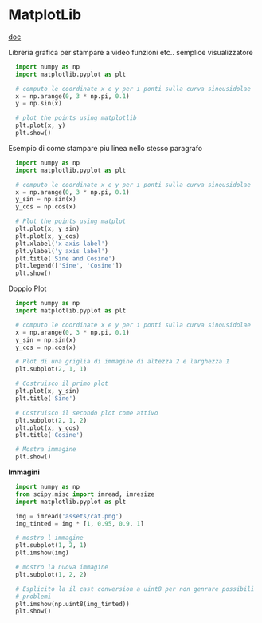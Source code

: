 # MatplotLib

[doc](https://matplotlib.org/api/pyplot_api.html#matplotlib.pyplot.plot)

Libreria grafica per stampare a video funzioni etc.. semplice visualizzatore

```python
  import numpy as np
  import matplotlib.pyplot as plt

  # computo le coordinate x e y per i ponti sulla curva sinousidolae
  x = np.arange(0, 3 * np.pi, 0.1)
  y = np.sin(x)

  # plot the points using matplotlib
  plt.plot(x, y)
  plt.show()
```

Esempio di come stampare piu linea nello stesso paragrafo

```python
  import numpy as np
  import matplotlib.pyplot as plt

  # computo le coordinate x e y per i ponti sulla curva sinousidolae
  x = np.arange(0, 3 * np.pi, 0.1)
  y_sin = np.sin(x)
  y_cos = np.cos(x)

  # Plot the points using matplot
  plt.plot(x, y_sin)
  plt.plot(x, y_cos)
  plt.xlabel('x axis label')
  plt.ylabel('y axis label')
  plt.title('Sine and Cosine')
  plt.legend(['Sine', 'Cosine'])
  plt.show()
```

Doppio Plot

```python
  import numpy as np
  import matplotlib.pyplot as plt

  # computo le coordinate x e y per i ponti sulla curva sinousidolae
  x = np.arange(0, 3 * np.pi, 0.1)
  y_sin = np.sin(x)
  y_cos = np.cos(x)

  # Plot di una griglia di immagine di altezza 2 e larghezza 1
  plt.subplot(2, 1, 1)

  # Costruisco il primo plot
  plt.plot(x, y_sin)
  plt.title('Sine')

  # Costruisco il secondo plot come attivo
  plt.subplot(2, 1, 2)
  plt.plot(x, y_cos)
  plt.title('Cosine')

  # Mostra immagine
  plt.show()
```

**Immagini**

```python
  import numpy as np
  from scipy.misc import imread, imresize
  import matplotlib.pyplot as plt

  img = imread('assets/cat.png')
  img_tinted = img * [1, 0.95, 0.9, 1]

  # mostro l'immagine
  plt.subplot(1, 2, 1)
  plt.imshow(img)

  # mostro la nuova immagine
  plt.subplot(1, 2, 2)

  # Esplicito la il cast conversion a uint8 per non genrare possibili
  # problemi
  plt.imshow(np.uint8(img_tinted))
  plt.show()
```
